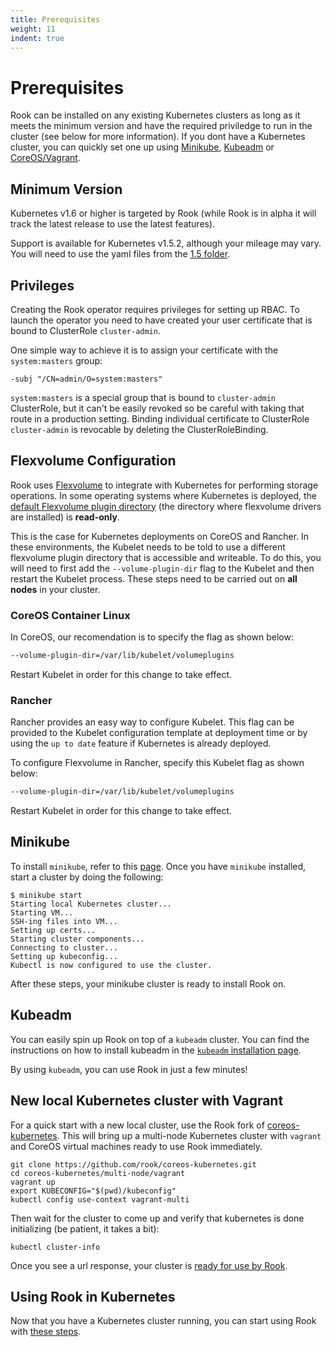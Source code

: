 ```yaml
---
title: Prerequisites
weight: 11
indent: true
---
```


# Prerequisites

Rook can be installed on any existing Kubernetes clusters as long as it meets the minimum version and have the required priviledge to run in the cluster (see below for more information). If you dont have a Kubernetes cluster, you can quickly set one up using [Minikube](#minikube), [Kubeadm](#kubeadm) or [CoreOS/Vagrant](#new-local-kubernetes-cluster-with-vagrant).

## Minimum Version

Kubernetes v1.6 or higher is targeted by Rook (while Rook is in alpha it will track the latest release to use the latest features).

Support is available for Kubernetes v1.5.2, although your mileage may vary.
You will need to use the yaml files from the [1.5 folder](/cluster/examples/kubernetes/1.5).

## Privileges

Creating the Rook operator requires privileges for setting up RBAC. To launch the operator you need to have created your user certificate that is bound to ClusterRole `cluster-admin`.

One simple way to achieve it is to assign your certificate with the `system:masters` group:
```
-subj "/CN=admin/O=system:masters"
```

`system:masters` is a special group that is bound to `cluster-admin` ClusterRole, but it can't be easily revoked so be careful with taking that route in a production setting.
Binding individual certificate to ClusterRole `cluster-admin` is revocable by deleting the ClusterRoleBinding.

## Flexvolume Configuration

Rook uses [Flexvolume](https://github.com/kubernetes/community/blob/master/contributors/devel/flexvolume.md) to integrate with Kubernetes for performing storage operations. In some operating systems where Kubernetes is deployed, the [default Flexvolume plugin directory](https://github.com/kubernetes/community/blob/master/contributors/devel/flexvolume.md#prerequisites) (the directory where flexvolume drivers are installed) is **read-only**.

This is the case for Kubernetes deployments on CoreOS and Rancher.
In these environments, the Kubelet needs to be told to use a different flexvolume plugin directory that is accessible and writeable.
To do this, you will need to first add the `--volume-plugin-dir` flag to the Kubelet and then restart the Kubelet process. 
These steps need to be carried out on **all nodes** in your cluster.

### CoreOS Container Linux

In CoreOS, our recomendation is to specify the flag as shown below:

```bash
--volume-plugin-dir=/var/lib/kubelet/volumeplugins
```

Restart Kubelet in order for this change to take effect.

### Rancher

Rancher provides an easy way to configure Kubelet. This flag can be provided to the Kubelet configuration template at deployment time or by using the `up to date` feature if Kubernetes is already deployed.

To configure Flexvolume in Rancher, specify this Kubelet flag as shown below:

```bash
--volume-plugin-dir=/var/lib/kubelet/volumeplugins
```

Restart Kubelet in order for this change to take effect.

## Minikube

To install `minikube`, refer to this [page](https://github.com/kubernetes/minikube/releases). Once you have `minikube` installed, start a cluster by doing the following:

```console
$ minikube start
Starting local Kubernetes cluster...
Starting VM...
SSH-ing files into VM...
Setting up certs...
Starting cluster components...
Connecting to cluster...
Setting up kubeconfig...
Kubectl is now configured to use the cluster.
```

After these steps, your minikube cluster is ready to install Rook on.

## Kubeadm

You can easily spin up Rook on top of a `kubeadm` cluster.
You can find the instructions on how to install kubeadm in the [`kubeadm` installation page](https://kubernetes.io/docs/getting-started-guides/kubeadm/).

By using `kubeadm`, you can use Rook in just a few minutes!

## New local Kubernetes cluster with Vagrant

For a quick start with a new local cluster, use the Rook fork of [coreos-kubernetes](https://github.com/rook/coreos-kubernetes). This will bring up a multi-node Kubernetes cluster with `vagrant` and CoreOS virtual machines ready to use Rook immediately.

```
git clone https://github.com/rook/coreos-kubernetes.git
cd coreos-kubernetes/multi-node/vagrant
vagrant up
export KUBECONFIG="$(pwd)/kubeconfig"
kubectl config use-context vagrant-multi
```

Then wait for the cluster to come up and verify that kubernetes is done initializing (be patient, it takes a bit):

```
kubectl cluster-info
```

Once you see a url response, your cluster is [ready for use by Rook](kubernetes.md#deploy-rook).


## Using Rook in Kubernetes

Now that you have a Kubernetes cluster running, you can start using Rook with [these steps](kubernetes.md#deploy-rook).
